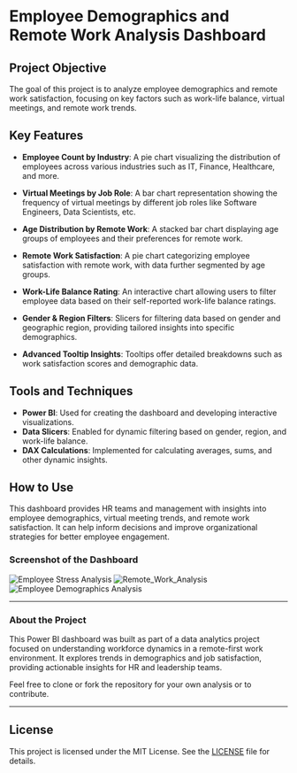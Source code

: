 # Employee Demographics and Remote Work Analysis Dashboard

## Project Objective
The goal of this project is to analyze employee demographics and remote work satisfaction, focusing on key factors such as work-life balance, virtual meetings, and remote work trends.

## Key Features
- **Employee Count by Industry**: 
  A pie chart visualizing the distribution of employees across various industries such as IT, Finance, Healthcare, and more.
  
- **Virtual Meetings by Job Role**: 
  A bar chart representation showing the frequency of virtual meetings by different job roles like Software Engineers, Data Scientists, etc.
  
- **Age Distribution by Remote Work**: 
  A stacked bar chart displaying age groups of employees and their preferences for remote work.

- **Remote Work Satisfaction**: 
  A pie chart categorizing employee satisfaction with remote work, with data further segmented by age groups.
  
- **Work-Life Balance Rating**: 
  An interactive chart allowing users to filter employee data based on their self-reported work-life balance ratings.
  
- **Gender & Region Filters**: 
  Slicers for filtering data based on gender and geographic region, providing tailored insights into specific demographics.
  
- **Advanced Tooltip Insights**: 
  Tooltips offer detailed breakdowns such as work satisfaction scores and demographic data.

## Tools and Techniques
- **Power BI**: Used for creating the dashboard and developing interactive visualizations.
- **Data Slicers**: Enabled for dynamic filtering based on gender, region, and work-life balance.
- **DAX Calculations**: Implemented for calculating averages, sums, and other dynamic insights.

## How to Use
This dashboard provides HR teams and management with insights into employee demographics, virtual meeting trends, and remote work satisfaction. It can help inform decisions and improve organizational strategies for better employee engagement.

### Screenshot of the Dashboard
![Employee Stress Analysis](https://github.com/user-attachments/assets/77197642-1be4-4ac4-be4a-1fbb90857115)
![Remote_Work_Analysis](https://github.com/user-attachments/assets/33400143-3fe6-4874-8c40-8f0ef77b9ad9)
![Employee Demographics Analysis](https://github.com/user-attachments/assets/befc0513-91ad-4348-ac6d-5034011820ee)


---

### About the Project
This Power BI dashboard was built as part of a data analytics project focused on understanding workforce dynamics in a remote-first work environment. It explores trends in demographics and job satisfaction, providing actionable insights for HR and leadership teams.

Feel free to clone or fork the repository for your own analysis or to contribute.

---

## License
This project is licensed under the MIT License. See the [LICENSE](https://github.com/UlasSY/Power_BI_Projects/blob/main/LICENSE) file for details.


